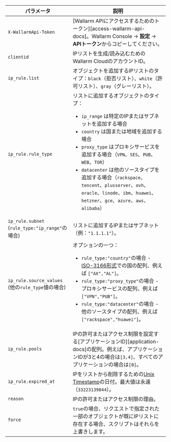| パラメータ | 説明 |
| --------- | ----------- |
| `X-WallarmApi-Token` | [Wallarm APIにアクセスするためのトークン][access-wallarm-api-docs]。Wallarm Console → **設定** → **APIトークン**からコピーしてください。 |
| `clientid` | IPリストを生成/読み込むためのWallarm CloudのアカウントID。|
| `ip_rule.list` | オブジェクトを追加するIPリストのタイプ：`black`（拒否リスト）、`white`（許可リスト）、`gray`（グレーリスト）。 |
| `ip_rule.rule_type` | リストに追加するオブジェクトのタイプ：<ul><li>`ip_range` は特定のIPまたはサブネットを追加する場合</li><li>`country` は国または地域を追加する場合</li><li>`proxy_type` はプロキシサービスを追加する場合（`VPN`、`SES`、`PUB`、`WEB`、`TOR`）</li><li>`datacenter` は他のソースタイプを追加する場合（`rackspace`、`tencent`、`plusserver`、`ovh`、`oracle`、`linode`、`ibm`、`huawei`、`hetzner`、`gce`、`azure`、`aws`、`alibaba`）</li></ul> |
| `ip_rule.subnet`<br>(`rule_type:"ip_range"`の場合) | リストに追加するIPまたはサブネット（例：`"1.1.1.1"`）。 |
| `ip_rule.source_values`<br>(他の`rule_type`値の場合) | オプションの一つ：<ul><li>`rule_type:"country"`の場合 - [ISO-3166形式](https://en.wikipedia.org/wiki/List_of_ISO_3166_country_codes)での国の配列、例えば `["AX","AL"]`。</li><li>`rule_type:"proxy_type"`の場合 - プロキシサービスの配列、例えば `["VPN","PUB"]`。</li><li>`rule_type:"datacenter"`の場合 - 他のソースタイプの配列、例えば `["rackspace","huawei"]`。</li></ul> |
| `ip_rule.pools` | IPの許可またはアクセス制限を設定する[アプリケーションID][application-docs]の配列。例えば、アプリケーションIDが3と4の場合は`[3,4]`、すべてのアプリケーションの場合は`[0]`。 |
| `ip_rule.expired_at` | IPをリストから削除するための[Unix Timestamp](https://www.unixtimestamp.com/)の日付。最大値は永遠（`33223139044`）。 |
| `reason` | IPの許可またはアクセス制限の理由。 |
| `force` | `true`の場合、リクエストで指定された一部のオブジェクトが既にIPリストに存在する場合、スクリプトはそれらを上書きします。 |